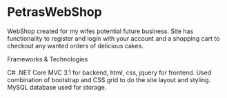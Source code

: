 # PetrasWebShop

WebShop created for my wifes potential future business. Site has functionality to register and login with your account and a shopping cart
to checkout any wanted orders of delicious cakes.

Frameworks & Technologies

C# .NET Core MVC 3.1 for backend, html, css, jquery for frontend. Used combination of bootstrap and CSS grid to do the site layout and styling.
MySQL database used for storage.
